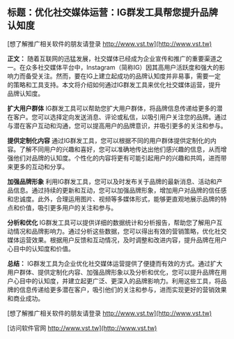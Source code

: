 ## **标题：优化社交媒体运营：IG群发工具帮您提升品牌认知度**

[想了解推广相关软件的朋友请登录 http://www.vst.tw](http://www.vst.tw)

**正文：**
随着互联网的迅猛发展，社交媒体已经成为企业宣传和推广的重要渠道之一。在众多社交媒体平台中，Instagram（简称IG）因其高用户活跃度和强大的影响力而备受关注。然而，要在IG上建立起成功的品牌认知度并非易事，需要一定的策略和工具支持。本文将介绍如何通过IG群发工具来优化社交媒体运营，提升品牌认知度。

**扩大用户群体**
IG群发工具可以帮助您扩大用户群体，将品牌信息传递给更多的潜在客户。您可以选择定向发送消息、评论或私信，以吸引用户关注您的品牌。通过与潜在客户互动和沟通，您可以提高用户的品牌意识，并吸引更多的关注和参与。

**提供定制化内容**
通过IG群发工具，您可以根据不同的用户群体提供定制化的内容。了解不同用户的兴趣和喜好，您可以准确地传达出他们感兴趣的信息，从而增强他们对品牌的认知度。个性化的内容将更有可能引起用户的兴趣和共鸣，进而带来更多的互动和分享。

**加强品牌形象**
利用IG群发工具，您可以及时发布关于品牌的最新消息、活动和产品信息。通过持续的更新和互动，您可以加强品牌形象，增加用户对品牌的信任感和忠诚度。此外，合理运用图片、视频等多媒体形式，能够更直观地展示品牌的特点和价值，吸引更多用户的关注和参与。

**分析和优化**
IG群发工具可以提供详细的数据统计和分析报告，帮助您了解用户互动情况和品牌影响力。通过分析这些数据，您可以得出有效的营销策略，优化社交媒体运营效果。根据用户反馈和互动情况，及时调整和改进内容，提升品牌在用户心目中的认知度和价值。

**总结：**
IG群发工具为企业优化社交媒体运营提供了便捷而有效的方式。通过扩大用户群体、提供定制化内容、加强品牌形象以及分析和优化，您可以提升品牌在用户心目中的认知度，并建立起更广泛、更深入的品牌影响力。利用这些工具，将品牌的信息传递给更多潜在客户，吸引他们的关注和参与，进而实现更好的营销效果和商业成功。

[想了解推广相关软件的朋友请登录 http://www.vst.tw](http://www.vst.tw)


[访问软件官网 http://www.vst.tw](http://www.vst.tw)
